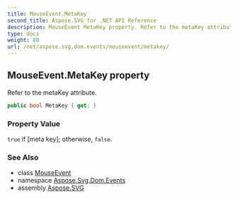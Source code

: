 ```yaml
---
title: MouseEvent.MetaKey
second_title: Aspose.SVG for .NET API Reference
description: MouseEvent MetaKey property. Refer to the metaKey attribute
type: docs
weight: 80
url: /net/aspose.svg.dom.events/mouseevent/metakey/
---
```

## MouseEvent.MetaKey property

Refer to the metaKey attribute.

```csharp
public bool MetaKey { get; }
```

### Property Value

`true` if [meta key]; otherwise, `false`.

### See Also

* class [MouseEvent](../)
* namespace [Aspose.Svg.Dom.Events](../../../aspose.svg.dom.events/)
* assembly [Aspose.SVG](../../../)

